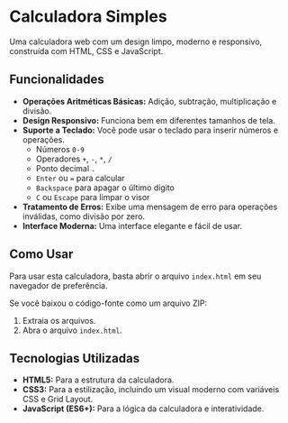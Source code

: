 # Calculadora Simples

Uma calculadora web com um design limpo, moderno e responsivo, construída com HTML, CSS e JavaScript.

## Funcionalidades

-   **Operações Aritméticas Básicas:** Adição, subtração, multiplicação e divisão.
-   **Design Responsivo:** Funciona bem em diferentes tamanhos de tela.
-   **Suporte a Teclado:** Você pode usar o teclado para inserir números e operações.
    -   Números `0-9`
    -   Operadores `+`, `-`, `*`, `/`
    -   Ponto decimal `.`
    -   `Enter` ou `=` para calcular
    -   `Backspace` para apagar o último dígito
    -   `C` ou `Escape` para limpar o visor
-   **Tratamento de Erros:** Exibe uma mensagem de erro para operações inválidas, como divisão por zero.
-   **Interface Moderna:** Uma interface elegante e fácil de usar.

## Como Usar

Para usar esta calculadora, basta abrir o arquivo `index.html` em seu navegador de preferência.

Se você baixou o código-fonte como um arquivo ZIP:
1. Extraia os arquivos.
2. Abra o arquivo `index.html`.


## Tecnologias Utilizadas

-   **HTML5:** Para a estrutura da calculadora.
-   **CSS3:** Para a estilização, incluindo um visual moderno com variáveis CSS e Grid Layout.
-   **JavaScript (ES6+):** Para a lógica da calculadora e interatividade.
